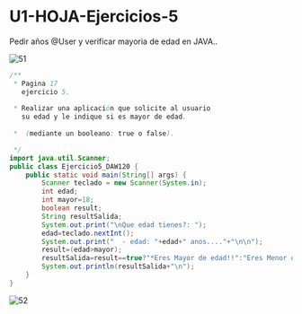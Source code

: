 # U1-HOJA-Ejercicios-5
Pedir años @User y verificar mayoria de edad en JAVA..

![51](https://user-images.githubusercontent.com/80227002/193462586-28ffdd47-c7eb-4a83-beae-ce2cea60be59.png)

```java
/**
 * Pagina 17
   ejercicio 5.
   
 * Realizar una aplicación que solicite al usuario 
   su edad y le indique si es mayor de edad.
 
 *  (mediante un booleano: true o false).

 */
import java.util.Scanner;
public class Ejercicio5_DAW120 {
    public static void main(String[] args) {
        Scanner teclado = new Scanner(System.in); 
        int edad;
        int mayor=18;
        boolean result;
        String resultSalida;        
        System.out.print("\nQue edad tienes?: ");
        edad=teclado.nextInt();
        System.out.print("  - edad: "+edad+" anos...."+"\n\n");       
        result=(edad>mayor);      
        resultSalida=result==true?"*Eres Mayor de edad!!":"Eres Menor de edad..";  
        System.out.println(resultSalida+"\n");     
    }
}
```

![52](https://user-images.githubusercontent.com/80227002/193462592-62a3a35f-437b-4cf2-a701-6f25c0a15113.png)

